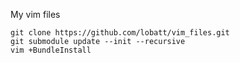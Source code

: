 My vim files

	git clone https://github.com/lobatt/vim_files.git
	git submodule update --init --recursive
	vim +BundleInstall
